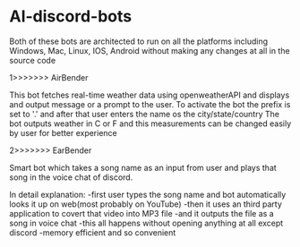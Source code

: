 # AI-discord-bots
Both of these bots are architected to run on all the platforms including Windows, Mac, Linux, IOS, Android without making any changes at all in the source code

1>>>>>>> AirBender

This bot fetches real-time weather data using openweatherAPI and displays and output message or a prompt to the user. To activate the bot the prefix is set to '.' and after that user enters the name os the city/state/country The bot outputs weather in C or F and this measurements can be changed easily by user for better experience

2>>>>>>> EarBender

Smart bot which takes a song name as an input from user and plays that song in the voice chat of discord.

In detail explanation:
-first user types the song name and bot automatically looks it up on web(most probably on YouTube)
-then it uses an third party application to covert that video into MP3 file
-and it outputs the file as a song in voice chat
-this all happens without opening anything at all except discord
-memory efficient and so convenient
